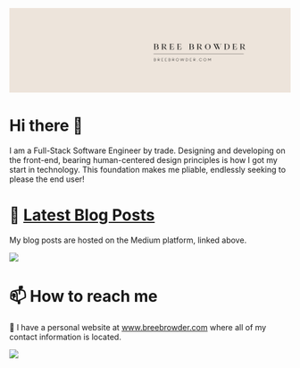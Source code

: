 
![Bree Browder (4)](https://github.com/breebrowder/breebrowder/blob/main/Beige%20Simple%20Elegant%20Personal%20LinkedIn%20Banner.png)


# Hi there 👋
I am a Full-Stack Software Engineer by trade. Designing and developing on the front-end, bearing human-centered design principles is how I got my start in technology. This foundation makes me pliable, endlessly seeking to please the end user!

# 📝 <a href="https://medium.com/@breebrowder">Latest Blog Posts</a>
My blog posts are hosted on the Medium platform, linked above.

<img width="35%" src="https://github-readme-stats.vercel.app/api/top-langs/?username=breebrowder&layout=compact&show_icons=true&theme=merko" />

# 📫 How to reach me
🔗 I have a personal website at www.breebrowder.com where all of my contact information is located.



<img width="35%" src="https://github-readme-stats.vercel.app/api?username=breebrowder&show_icons=true&theme=merko" />
